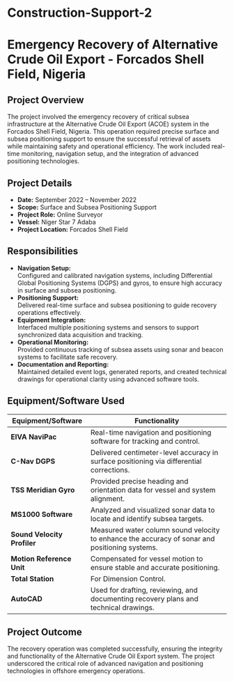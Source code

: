 # Construction-Support-2
# Emergency Recovery of Alternative Crude Oil Export - Forcados Shell Field, Nigeria

## Project Overview
The project involved the emergency recovery of critical subsea infrastructure at the Alternative Crude Oil Export (ACOE) system in the Forcados Shell Field, Nigeria. This operation required precise surface and subsea positioning support to ensure the successful retrieval of assets while maintaining safety and operational efficiency. The work included real-time monitoring, navigation setup, and the integration of advanced positioning technologies.

## Project Details
- **Date:** September 2022 – November 2022  
- **Scope:** Surface and Subsea Positioning Support  
- **Project Role:** Online Surveyor  
- **Vessel:** Niger Star 7 Adaba
- **Project Location:** Forcados Shell Field

## Responsibilities
- **Navigation Setup:**  
  Configured and calibrated navigation systems, including Differential Global Positioning Systems (DGPS) and gyros, to ensure high accuracy in surface and subsea positioning.  
- **Positioning Support:**  
  Delivered real-time surface and subsea positioning to guide recovery operations effectively.  
- **Equipment Integration:**  
  Interfaced multiple positioning systems and sensors to support synchronized data acquisition and tracking.  
- **Operational Monitoring:**  
  Provided continuous tracking of subsea assets using sonar and beacon systems to facilitate safe recovery.  
- **Documentation and Reporting:**  
  Maintained detailed event logs, generated reports, and created technical drawings for operational clarity using advanced software tools.

## Equipment/Software Used
| Equipment/Software         | Functionality                                                                                   |
|-----------------------------|------------------------------------------------------------------------------------------------|
| **EIVA NaviPac**            | Real-time navigation and positioning software for tracking and control.                        |
| **C-Nav DGPS**              | Delivered centimeter-level accuracy in surface positioning via differential corrections.       |
| **TSS Meridian Gyro**       | Provided precise heading and orientation data for vessel and system alignment.                 |
| **MS1000 Software**         | Analyzed and visualized sonar data to locate and identify subsea targets.                      |
| **Sound Velocity Profiler** | Measured water column sound velocity to enhance the accuracy of sonar and positioning systems. |
| **Motion Reference Unit**   | Compensated for vessel motion to ensure stable and accurate positioning.                       |
| **Total Station**           | For Dimension Control.             |
| **AutoCAD**                 | Used for drafting, reviewing, and documenting recovery plans and technical drawings.           |

## Project Outcome
The recovery operation was completed successfully, ensuring the integrity and functionality of the Alternative Crude Oil Export system. The project underscored the critical role of advanced navigation and positioning technologies in offshore emergency operations.

